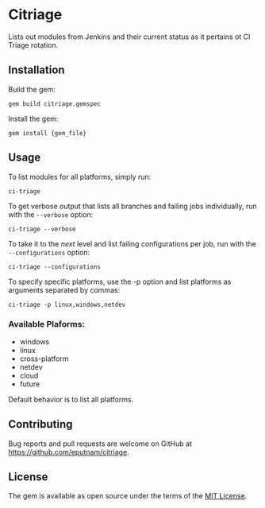# Citriage

Lists out modules from Jenkins and their current status as it pertains ot CI Triage rotation.

## Installation

Build the gem:
```shell
gem build citriage.gemspec
```

Install the gem:
```shell
gem install {gem_file}
```

## Usage

To list modules for all platforms, simply run:
```shell
ci-triage
```

To get verbose output that lists all branches and failing jobs individually, run with the `--verbose` option:
```shell
ci-triage --verbose
```

To take it to the _next_ level and list failing configurations per job, run with the `--configurations` option:
```shell
ci-triage --configurations
```

To specify specific platforms, use the -p option and list platforms as arguments separated by commas:
```shell
ci-triage -p linux,windows,netdev
```

### Available Plaforms:
- windows
- linux
- cross-platform
- netdev
- cloud
- future

Default behavior is to list all platforms.

## Contributing

Bug reports and pull requests are welcome on GitHub at https://github.com/eputnam/citriage.


## License

The gem is available as open source under the terms of the [MIT License](http://opensource.org/licenses/MIT).

